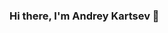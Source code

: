### Hi there, I'm Andrey Kartsev 👋

<!--
**AndreyKartsev120722/AndreyKartsev120722** is a ✨ _special_ ✨ repository because its `README.md` (this file) appears on your GitHub profile.

Here are some ideas to get you started:

- 🔭 Currently I'm looking for a job "Product/Bussines Analyst"
- 🌱 I’m permanently learning data analysis
- 👯 I’m looking to collaborate on ...
- 🤔 I’m looking for help with ...
- 💬 Ask me about my experience
- 📫 How to reach me: andkartsev@gmail.com
- 😄 Pronouns: ...
- ⚡ Fun fact: ...
-->
